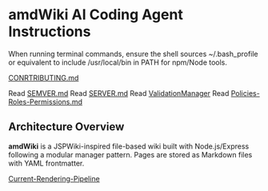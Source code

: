 # amdWiki AI Coding Agent Instructions

When running terminal commands, ensure the shell sources ~/.bash_profile or equivalent to include /usr/local/bin in PATH for npm/Node tools.

[CONRTRIBUTING.md](../CONTRIBUTING.md)


Read [SEMVER.md](../docs/SEMVER.md)
Read [SERVER.md](../SERVER.md)
Read [ValidationManager](../required-pages/5100a3df-0d87-4d85-87de-359f51029c67.md)
Read [Policies-Roles-Permissions.md](../docs/architecture/Policies-Roles-Permissions.md)

## Architecture Overview

**amdWiki** is a JSPWiki-inspired file-based wiki built with Node.js/Express following a modular manager pattern. Pages are stored as Markdown files with YAML frontmatter.

[Current-Rendering-Pipeline](../docs/architecture/Current-Rendering-Pipeline.md)


